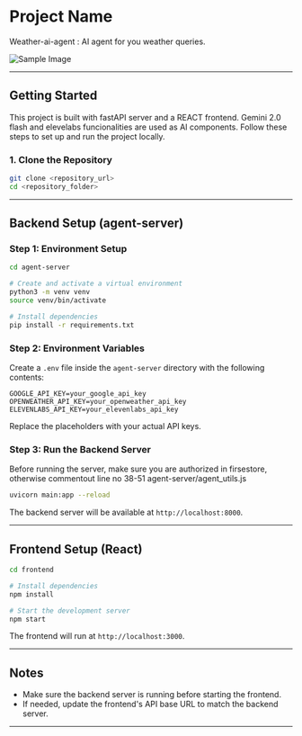 # Project Name
Weather-ai-agent : AI agent for you weather queries.

![Sample Image](https://media-hosting.imagekit.io/c442d061ca09431a/f40ea915-5596-4ce6-855e-332dcdf08d5d.jpeg?Expires=1841508272&Key-Pair-Id=K2ZIVPTIP2VGHC&Signature=lynYPomo-d1YBupABzmK1pbUDqOsRwGHnRRwXmsAq~bnGOZco7G4k4PujZj-8iDS0JOVIO39pln1JtjbAuUWIaq84gc17V2qlEF~SbE9Uytib5v2~6-B28UUivW9zny9QOMk3zMxwHUJ4YAmvydneKcUf7TQ2Ljb4gt1een3XcHkDgpEgE0MLrTNnO6GBPQthCcNKCg7MUPxp8S35oLsGSvSAGZxYZYSy9ZwoRy4vNq27JhXcSAyIwbOyXHupbf7CtrKGiZszmza3Ql4l53psI3AsLtN4lRhwTJqxSTtoMbs0sw2nbva9DwNeKlo6ufS7cFyHMuSAF03rIvtxNxQbA__)


---

## Getting Started
This project is built with fastAPI server and a REACT frontend. Gemini 2.0 flash and elevelabs funcionalities are used as AI components.
Follow these steps to set up and run the project locally.

### 1. Clone the Repository

```bash
git clone <repository_url>
cd <repository_folder>
```

---

## Backend Setup (agent-server)

### Step 1: Environment Setup

```bash
cd agent-server

# Create and activate a virtual environment
python3 -m venv venv
source venv/bin/activate

# Install dependencies
pip install -r requirements.txt
```

### Step 2: Environment Variables

Create a `.env` file inside the `agent-server` directory with the following contents:

```
GOOGLE_API_KEY=your_google_api_key
OPENWEATHER_API_KEY=your_openweather_api_key
ELEVENLABS_API_KEY=your_elevenlabs_api_key
```

Replace the placeholders with your actual API keys.

### Step 3: Run the Backend Server

Before running the server, make sure you are authorized in firsestore, otherwise commentout line no 38-51 agent-server/agent_utils.js

```bash
uvicorn main:app --reload
```

The backend server will be available at `http://localhost:8000`.

---

## Frontend Setup (React)

```bash
cd frontend

# Install dependencies
npm install

# Start the development server
npm start
```

The frontend will run at `http://localhost:3000`.

---

## Notes

- Make sure the backend server is running before starting the frontend.
- If needed, update the frontend's API base URL to match the backend server.

---
